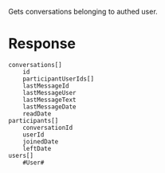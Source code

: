 Gets conversations belonging to authed user.

# Response
```
conversations[]
    id
    participantUserIds[]
    lastMessageId
    lastMessageUser
    lastMessageText
    lastMessageDate
    readDate
participants[]
    conversationId
    userId
    joinedDate
    leftDate
users[]
    #User#
```